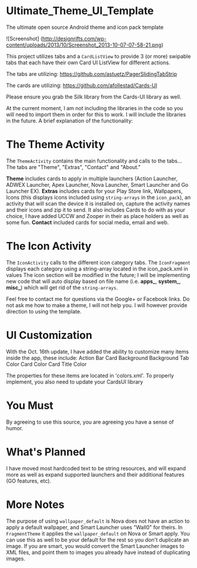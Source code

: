 Ultimate_Theme_UI_Template
==========================

The ultimate open source Android theme and icon pack template

![Screenshot] (http://designrifts.com/wp-content/uploads/2013/10/Screenshot_2013-10-07-07-58-21.png)

This project utilizes tabs and a `CardListView` to provide 3 (or more) swipable tabs that each have their own Card UI ListView for different actions.

The tabs are utilizing: https://github.com/astuetz/PagerSlidingTabStrip

The cards are utilizing: https://github.com/afollestad/Cards-UI

Please ensure you grab the Silk library from the Cards-UI library as well.

At the current moment, I am not including the libraries in the code so you will need to import them in order for this to work. I will include the libraries in the future. A brief explanation of the functionality:

The Theme Activity
==========================

The `ThemeActivity` contains the main functionality and calls to the tabs...
The tabs are "Theme", "Extras", "Contact" and "About." 

**Theme** includes cards to apply in multiple launchers (Action Launcher, ADWEX Launcher, Apex Launcher, Nova Launcher, Smart Launcher and Go Launcher EX).
**Extras** includes cards for your Play Store link, Wallpapers, Icons (this displays icons included using `string-arrays` in the `icon_pack`), an activity that will scan the device it is installed on, capture the activity names and their icons and zip it to send.
It also includes Cards to do with as your choice, I have added UCCW and Zooper in their as place holders as well as some fun.
**Contact** included cards for social media, email and web.

The Icon Activity
==========================
The `IconActivity` calls to the different icon category tabs.
The `IconFragment` displays each category using a string-array located in the icon_pack.xml in values
The icon section will be modified in the future; I will be implementing new code that will auto display based on file name (i.e. **apps_**, **system_**, **misc_**) which will get rid of the `string-arrays`.

Feel free to contact me for questions via the Google+ or Facebook links. Do not ask me how to make a theme, I will not help you. I will however provide direction to using the template.

UI Customization
==========================
With the Oct. 16th update, I have added the ability to customize many items inside the app, these include:
Action Bar
Card Background
Background
Tab Color
Card Color
Card Title Color

The properties for these items are located in 'colors.xml'. To properly implement, you also need to update your CardsUI library

You Must
==========================
By agreeing to use this source, you are agreeing you have a sense of humor. 

What's Planned
==========================
I have moved most hardcoded text to be string resources, and will expand more as well as expand supported launchers and their additional features (GO features, etc).

More Notes
==========================
The purpose of using `wallpaper_default` is Nova does not have an action to apply a default wallpaper, and Smart Launcher uses "Wall0" for theirs.
In `FragmentTheme` it applies the `wallpaper_default` on Nova or Smart apply. You can use this as well to be your default for the rest so you don't duplicate an image.
If you are smart, you would convert the Smart Launcher images to XML files, and point them to images you already have instead of duplicating images.




